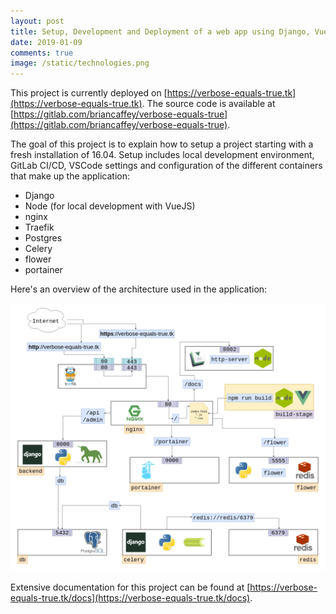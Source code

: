 ```yaml
---
layout: post
title: Setup, Development and Deployment of a web app using Django, VueJS, VuePress, Docker, nginx, traefik and GitLab
date: 2019-01-09
comments: true
image: /static/technologies.png
---
```


This project is currently deployed on [https://verbose-equals-true.tk](https://verbose-equals-true.tk). The source code is available at [https://gitlab.com/briancaffey/verbose-equals-true](https://gitlab.com/briancaffey/verbose-equals-true).

The goal of this project is to explain how to setup a project starting with a fresh installation of 16.04. Setup includes local development environment, GitLab CI/CD, VSCode settings and configuration of the different containers that make up the application:

- Django
- Node (for local development with VueJS)
- nginx
- Traefik
- Postgres
- Celery
- flower
- portainer

Here's an overview of the architecture used in the application:

![png](/static/architecture.png)

Extensive documentation for this project can be found at [https://verbose-equals-true.tk/docs](https://verbose-equals-true.tk/docs).
